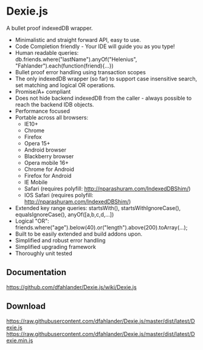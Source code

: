 Dexie.js
========
A bullet proof indexedDB wrapper.

 * Minimalistic and straight forward API, easy to use.
 * Code Completion friendly - Your IDE will guide you as you type!
 * Human readable queries: db.friends.where("lastName").anyOf("Helenius", "Fahlander").each(function(friend){...})
 * Bullet proof error handling using transaction scopes
 * The only indexedDB wrapper (so far) to support case insensitive search, set matching and logical OR operations.
 * Promise/A+ compliant
 * Does not hide backend indexedDB from the caller - always possible to reach the backend IDB objects.
 * Performance focused
 * Portable across all browsers:
   * IE10+
   * Chrome
   * Firefox
   * Opera 15+
   * Android browser
   * Blackberry browser
   * Opera mobile 16+
   * Chrome for Android
   * Firefox for Android
   * IE Mobile
   * Safari (requires polyfill: http://nparashuram.com/IndexedDBShim/)
   * IOS Safari (requires polyfill: http://nparashuram.com/IndexedDBShim/)
 * Extended key range queries: startsWith(), startsWithIgnoreCase(), equalsIgnoreCase(), anyOf([a,b,c,d,...])
 * Logical "OR": friends.where("age").below(40).or("length").above(200).toArray(...);
 * Built to be easily extended and build addons upon.
 * Simplified and robust error handling
 * Simplified upgrading framework
 * Thoroughly unit tested

Documentation
-------------
https://github.com/dfahlander/Dexie.js/wiki/Dexie.js

Download
--------
https://raw.githubusercontent.com/dfahlander/Dexie.js/master/dist/latest/Dexie.js
https://raw.githubusercontent.com/dfahlander/Dexie.js/master/dist/latest/Dexie.min.js


